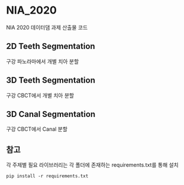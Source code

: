 # NIA_2020

NIA 2020 데이터댐 과제 산출물 코드

## 2D Teeth Segmentation

구강 파노라마에서 개별 치아 분할

## 3D Teeth Segmentation

구강 CBCT에서 개별 치아 분할

## 3D Canal Segmentation

구강 CBCT에서 Canal 분할

## 참고
각 주제별 필요 라이브러리는 각 폴더에 존재하는 requirements.txt를 통해 설치
<pre>
<code>pip install -r requirements.txt</code>
</pre>
